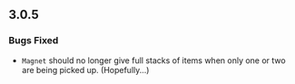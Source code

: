 ## 3.0.5
### Bugs Fixed
- `Magnet` should no longer give full stacks of items when only one or two are being picked up. (Hopefully...)